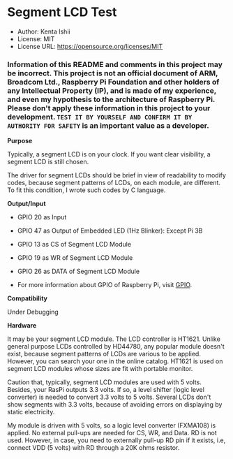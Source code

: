 # Segment LCD Test

* Author: Kenta Ishii
* License: MIT
* License URL: https://opensource.org/licenses/MIT

### Information of this README and comments in this project may be incorrect. This project is not an official document of ARM, Broadcom Ltd., Raspberry Pi Foundation and other holders of any Intellectual Property (IP), and is made of my experience, and even my hypothesis to the architecture of Raspberry Pi. Please don't apply these information in this project to your development. `TEST IT BY YOURSELF AND CONFIRM IT BY AUTHORITY FOR SAFETY` is an important value as a developer.

**Purpose**

Typically, a segment LCD is on your clock. If you want clear visibility, a segment LCD is still chosen.

The driver for segment LCDs should be brief in view of readability to modify codes, because segment patterns of LCDs, on each module, are different. To fit this condition, I wrote such codes by C language.

**Output/Input**

* GPIO 20 as Input

* GPIO 47 as Output of Embedded LED (1Hz Blinker): Except Pi 3B

* GPIO 13 as CS of Segment LCD Module

* GPIO 19 as WR of Segment LCD Module

* GPIO 26 as DATA of Segment LCD Module

* For more information about GPIO of Raspberry Pi, visit [GPIO](https://www.raspberrypi.org/documentation/usage/gpio/).

**Compatibility**

Under Debugging

**Hardware**

It may be your segment LCD module. The LCD controller is HT1621. Unlike general purpose LCDs controlled by HD44780, any popular module doesn't exist, because segment patterns of LCDs are various to be applied. However, you can search your one in the online catalog. HT1621 is used on segment LCD modules whose sizes are fit with portable monitor.

Caution that, typically, segment LCD modules are used with 5 volts. Besides, your RasPi outputs 3.3 volts. If so, a level shifter (logic level converter) is needed to convert 3.3 volts to 5 volts. Several LCDs don't show segments with 3.3 volts, because of avoiding errors on displaying by static electricity.

My module is driven with 5 volts, so a logic level converter (FXMA108) is applied. No external pull-ups are needed for CS, WR, and Data. RD is not used. However, in case, you need to externally pull-up RD pin if it exists, i.e, connect VDD (5 volts) with RD through a 20K ohms resistor.

